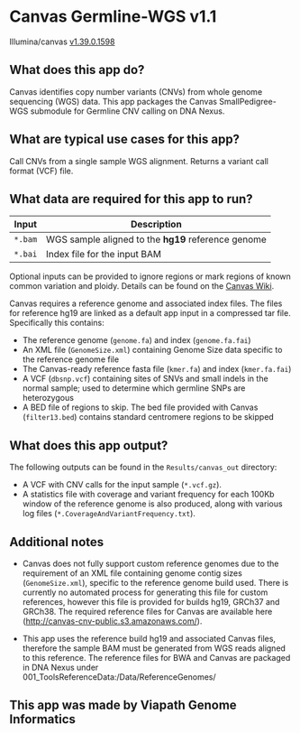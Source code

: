 # Canvas Germline-WGS v1.1
Illumina/canvas [v1.39.0.1598](https://github.com/Illumina/canvas/releases/tag/1.39.0.1598+master)

## What does this app do?

Canvas identifies copy number variants (CNVs) from whole genome sequencing (WGS) data. This app packages the Canvas SmallPedigree-WGS submodule for Germline CNV calling on DNA Nexus.

## What are typical use cases for this app?

Call CNVs from a single sample WGS alignment. Returns a variant call format (VCF) file.

## What data are required for this app to run?

|Input|Description|
|---|---|
|`*.bam`|WGS sample aligned to the **hg19** reference genome|
|`*.bai`|Index file for the input BAM|

Optional inputs can be provided to ignore regions or mark regions of known common variation and ploidy. Details can be found on the [Canvas Wiki](https://github.com/Illumina/canvas/wiki).

Canvas requires a reference genome and associated index files. The files for reference hg19 are linked as a default app input in a compressed tar file. Specifically this contains:
* The reference genome (`genome.fa`) and index (`genome.fa.fai`)
* An XML file (`GenomeSize.xml`) containing Genome Size data specific to the reference genome file
* The Canvas-ready reference fasta file (`kmer.fa`) and index (`kmer.fa.fai`)
* A VCF (`dbsnp.vcf`) containing sites of SNVs and small indels in the normal sample; used to determine which germline SNPs are heterozygous
* A BED file of regions to skip. The bed file provided with Canvas (`filter13.bed`) contains standard centromere regions to be skipped

## What does this app output?

The following outputs can be found in the `Results/canvas_out` directory:
* A VCF with CNV calls for the input sample (`*.vcf.gz`).
* A statistics file with coverage and variant frequency for each 100Kb window of the reference genome is also produced, along with various log files (`*.CoverageAndVariantFrequency.txt`).

## Additional notes

* Canvas does not fully support custom reference genomes due to the requirement of an XML file containing genome contig sizes (`GenomeSize.xml`), specific to the reference genome build used. There is currently no automated process for generating this file for custom references, however this file is provided for builds hg19, GRCh37 and GRCh38. The required reference files for Canvas are available here (http://canvas-cnv-public.s3.amazonaws.com/).

* This app uses the reference build hg19 and associated Canvas files, therefore the sample BAM must be generated from WGS reads aligned to this reference. The reference files for BWA and Canvas are packaged in DNA Nexus under 001_ToolsReferenceData:/Data/ReferenceGenomes/

## This app was made by Viapath Genome Informatics
